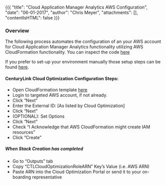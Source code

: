 {{{
  "title": "Cloud Application Manager Analytics AWS Configuration",
  "date": "06-01-2017",
  "author": "Chris Meyer",
  "attachments": [],
  "contentIsHTML": false
}}}

### Overview
The following process automates the configuration of an your AWS account for Cloud Application Manager Analytics functionality utilizing AWS CloudFormation functionality. You can inspect the code [here](https://s3.us-east-2.amazonaws.com/ctl-cloudoptimization/CTLCloudOptimizationIAMPolicy.template.json)

If you prefer to set-up your environment manually those setup steps can be found [here](CloudApplicationManagerAnalyticsAWSSetup-Manual.md).  

#### CenturyLink Cloud Optimization Configuration Steps:
* Open CloudFormation template [here](https://console.aws.amazon.com/cloudformation/home?region=us-east-2#/stacks/new?stackName=CTL-CloudOptimization-IAM-Stack&templateURL=https%3A%2F%2Fs3.us-east-2.amazonaws.com%2Fctl-cloudoptimization%2FCTLCloudOptimizationIAMPolicy.template.json)
* Login to targeted AWS account, if not already.
* Click “Next”
* Enter the External ID: [As listed by Cloud Optimization]
* Click “Next”
* (OPTIONAL): Set Options
* Click “Next”
* Check “I Acknowledge that AWS CloudFormation might create IAM resources”
* Click “Create”

##### When Stack Creation has completed
* Go to “Outputs” tab
* Copy “CTLCloudOptimizationRoleARN” Key’s Value (i.e. AWS ARN)
* Paste ARN into the Cloud Optimization Portal or send it to your on-boarding representative
